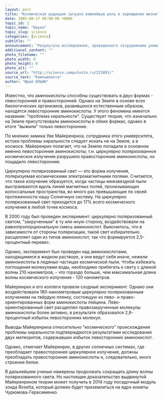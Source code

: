 ```yaml
---
layout: post
title: "Космическая радиация сыграла важнейшую роль в зарождении жизни"
date: 2005-08-27 00:00:00 +0000
topic_id: 2
topic_name: "Наука"
topic_slug: science
categories: [science]
subtitle: ""
announcement: "Результаты исследования, проведенного сотрудниками университета Софии Антиполис в Ницце, показывает, что космическое излучение сыграло важнейшую роль в зарождении биологической жизни на Земле."
additional_content: ""
photo_filename: ""
photo_width: 0
photo_height: 0
photo_alt: ""
source_url: "http://science.compulenta.ru/223891/"
source_text: "Компьюлента"
author: "Юрий ИЛЬИН"
---
```

Известно, что аминокислоты способны существовать в двух формах - левосторонней и правосторонней. Однако на Земле в основе всех биологических организмов, развившихся естественным образом, находятся левосторонние аминокислоты. У этого феномена имеется название: "проблема хиральности". Существует теория, что изначально на Земле присутствовали аминокислоты в обеих формах, однако в итоге "выжили" только левосторонние.

По мнению химика Уве Майеренриха, сотрудника этого университета, истоки проблемы хиральности следует искать не на Земле, а в космосе. Майеренрих полагает, что на Землю попадали в основном именно левосторонние аминокислоты; т.н. циркулярно поляризованное космическое излучение разрушило правосторонние аминокислоты, но пощадило левосторонние.

Циркулярно поляризованный свет &mdash; это форма излучения, поляризуемая космическими электромагнитными полями. Считается, что такое излучение образуется, когда частицы межзвездной пыли выстраиваются вдоль линий магнитных полей, пронизывающих колоссальные пространства, во много раз превышающие по своей протяженности нашу Солнечную систему. На циркулярно поляризованный свет приходится до 17% всего космического излучения в любой точке космоса.

В 2000 году был проведен эксперимент: циркулярно поляризованный светом, "закрученным" в ту или иную сторону, воздействовали на равнопропорциональную смесь аминокислот. Выяснилось, что в зависимости от стороны поляризации, такой свет избирательно расщепляет один из типов аминокислот, так что формируется 2,5-процентный перевес.

Однако, эксперимент был проведен над аминокислотами, находящимися в жидком растворе, а они ведут себя иначе, нежели аминокислоты в ледяных частицах космической пыли. Чтобы избежать поглощения молекулами воды, необходимо прибегать к свету с длиной волны 210 нанометров, - что гораздо больше, чем максимальная длина волны космического излучения - 120 нанометров.

Майеренрих и его коллеги провели сходный эксперимент. Однако они воздействовали 180-нанометровым циркулярно поляризованным излучением на твёрдую пленку, состоящую из лево- и право-ориентированных форм аминокислоты лейцина. Лево-ориентированный свет расщеплял правозакрученные молекулы аминокислоты более активно, в результате образовался 2,6-процентный избыток левосторонних молекул.

Выводы Майеренриха относительно "космического" происхождения проблемы хиральности подтверждаются результатами исследования двух метеоритов, содержавших избыток левосторонних аминокислот.

Однако, отмечает Майеренрих, в других солнечных системах, где преобладает правостороннее циркулярное излучение, должны преобладать правосторонние аминокислоты и, следовательно, иного строения белки.

В дальнейшем ученые намерены продолжать сокращать длину волны поляризованного света. Но настоящее доказательство выдвинутой Майеренрихом теории может получить в 2014 году посадочный модуль зонда Rosetta, который должен будет приземлиться на ядро кометы Чурюмова-Герасименко.
